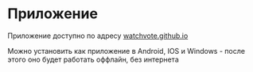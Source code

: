 # Приложение 

Приложение доступно по адресу [watchvote.github.io](https://watchvote.github.io)

Можно установить как приложение в Android, IOS и Windows - после этого оно будет работать оффлайн, без интернета
